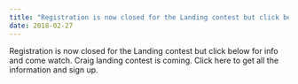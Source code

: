 ```yaml
---
title: "Registration is now closed for the Landing contest but click below for info and come watch"
date: 2018-02-27
---
```


Registration is now closed for the Landing contest but click below for info and come watch.
Craig landing contest is coming.  Click here to get all the information and sign up.